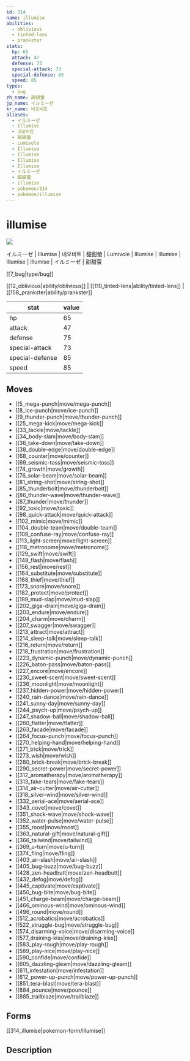 ```yaml
---
id: 314
name: illumise
abilities:
  - oblivious
  - tinted-lens
  - prankster
stats:
  hp: 65
  attack: 47
  defense: 75
  special-attack: 73
  special-defense: 85
  speed: 85
types:
  - bug
zh_name: 甜甜萤
jp_name: イルミーゼ
kr_name: 네오비트
aliases:
  - イルミーゼ
  - Illumise
  - 네오비트
  - 甜甜螢
  - Lumivole
  - Illumise
  - Illumise
  - Illumise
  - Illumise
  - イルミーゼ
  - 甜甜萤
  - illumise
  - pokemon/314
  - pokemon/illumise
---
```

# illumise

![](https://raw.githubusercontent.com/PokeAPI/sprites/master/sprites/pokemon/314.png)

イルミーゼ | Illumise | 네오비트 | 甜甜螢 | Lumivole | Illumise | Illumise | Illumise | Illumise | イルミーゼ | 甜甜萤

[[7_bug|type/bug]]

[[12_oblivious|ability/oblivious]] | [[110_tinted-lens|ability/tinted-lens]] | [[158_prankster|ability/prankster]]

|stat|value|
|---|---|
|hp|65|
|attack|47|
|defense|75|
|special-attack|73|
|special-defense|85|
|speed|85|


## Moves

- [[5_mega-punch|move/mega-punch]]
- [[8_ice-punch|move/ice-punch]]
- [[9_thunder-punch|move/thunder-punch]]
- [[25_mega-kick|move/mega-kick]]
- [[33_tackle|move/tackle]]
- [[34_body-slam|move/body-slam]]
- [[36_take-down|move/take-down]]
- [[38_double-edge|move/double-edge]]
- [[68_counter|move/counter]]
- [[69_seismic-toss|move/seismic-toss]]
- [[74_growth|move/growth]]
- [[76_solar-beam|move/solar-beam]]
- [[81_string-shot|move/string-shot]]
- [[85_thunderbolt|move/thunderbolt]]
- [[86_thunder-wave|move/thunder-wave]]
- [[87_thunder|move/thunder]]
- [[92_toxic|move/toxic]]
- [[98_quick-attack|move/quick-attack]]
- [[102_mimic|move/mimic]]
- [[104_double-team|move/double-team]]
- [[109_confuse-ray|move/confuse-ray]]
- [[113_light-screen|move/light-screen]]
- [[118_metronome|move/metronome]]
- [[129_swift|move/swift]]
- [[148_flash|move/flash]]
- [[156_rest|move/rest]]
- [[164_substitute|move/substitute]]
- [[168_thief|move/thief]]
- [[173_snore|move/snore]]
- [[182_protect|move/protect]]
- [[189_mud-slap|move/mud-slap]]
- [[202_giga-drain|move/giga-drain]]
- [[203_endure|move/endure]]
- [[204_charm|move/charm]]
- [[207_swagger|move/swagger]]
- [[213_attract|move/attract]]
- [[214_sleep-talk|move/sleep-talk]]
- [[216_return|move/return]]
- [[218_frustration|move/frustration]]
- [[223_dynamic-punch|move/dynamic-punch]]
- [[226_baton-pass|move/baton-pass]]
- [[227_encore|move/encore]]
- [[230_sweet-scent|move/sweet-scent]]
- [[236_moonlight|move/moonlight]]
- [[237_hidden-power|move/hidden-power]]
- [[240_rain-dance|move/rain-dance]]
- [[241_sunny-day|move/sunny-day]]
- [[244_psych-up|move/psych-up]]
- [[247_shadow-ball|move/shadow-ball]]
- [[260_flatter|move/flatter]]
- [[263_facade|move/facade]]
- [[264_focus-punch|move/focus-punch]]
- [[270_helping-hand|move/helping-hand]]
- [[271_trick|move/trick]]
- [[273_wish|move/wish]]
- [[280_brick-break|move/brick-break]]
- [[290_secret-power|move/secret-power]]
- [[312_aromatherapy|move/aromatherapy]]
- [[313_fake-tears|move/fake-tears]]
- [[314_air-cutter|move/air-cutter]]
- [[318_silver-wind|move/silver-wind]]
- [[332_aerial-ace|move/aerial-ace]]
- [[343_covet|move/covet]]
- [[351_shock-wave|move/shock-wave]]
- [[352_water-pulse|move/water-pulse]]
- [[355_roost|move/roost]]
- [[363_natural-gift|move/natural-gift]]
- [[366_tailwind|move/tailwind]]
- [[369_u-turn|move/u-turn]]
- [[374_fling|move/fling]]
- [[403_air-slash|move/air-slash]]
- [[405_bug-buzz|move/bug-buzz]]
- [[428_zen-headbutt|move/zen-headbutt]]
- [[432_defog|move/defog]]
- [[445_captivate|move/captivate]]
- [[450_bug-bite|move/bug-bite]]
- [[451_charge-beam|move/charge-beam]]
- [[466_ominous-wind|move/ominous-wind]]
- [[496_round|move/round]]
- [[512_acrobatics|move/acrobatics]]
- [[522_struggle-bug|move/struggle-bug]]
- [[574_disarming-voice|move/disarming-voice]]
- [[577_draining-kiss|move/draining-kiss]]
- [[583_play-rough|move/play-rough]]
- [[589_play-nice|move/play-nice]]
- [[590_confide|move/confide]]
- [[605_dazzling-gleam|move/dazzling-gleam]]
- [[611_infestation|move/infestation]]
- [[612_power-up-punch|move/power-up-punch]]
- [[851_tera-blast|move/tera-blast]]
- [[884_pounce|move/pounce]]
- [[885_trailblaze|move/trailblaze]]

## Forms



[[314_illumise|pokemon-form/illumise]]

## Description




